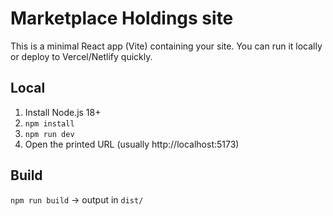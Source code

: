 # Marketplace Holdings site

This is a minimal React app (Vite) containing your site. You can run it locally or deploy to Vercel/Netlify quickly.

## Local

1. Install Node.js 18+
2. `npm install`
3. `npm run dev`
4. Open the printed URL (usually http://localhost:5173)

## Build

`npm run build` -> output in `dist/`

